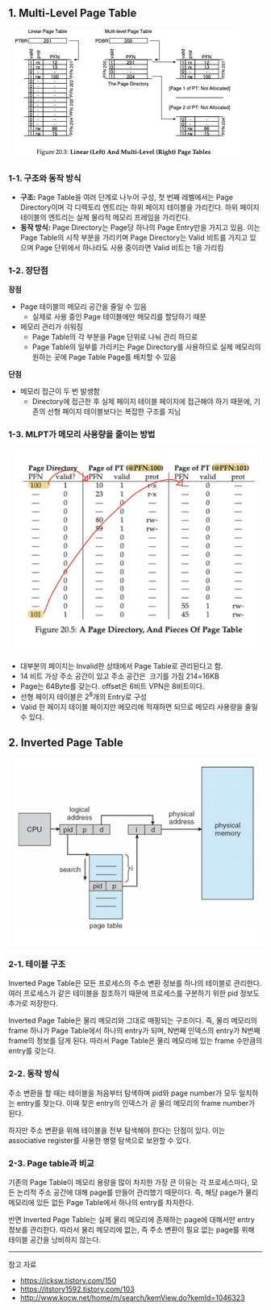 ## 1. Multi-Level Page Table

![multilevel_page_table.png](img/KimJiMin/multilevel_page_table.png)

### 1-1. 구조와 동작 방식

- **구조:** Page Table을 여러 단계로 나누어 구성, 첫 번째 레벨에서는 Page Directory이며 각 디렉토리 엔트리는 하위 페이지 테이블을 가리킨다. 하위 페이지 테이블의 엔트리는 실제 물리적 메모리 프레임을 가리킨다.
- **동작 방식:** Page Directory는 Page당 하나의 Page Entry만을 가지고 있음. 이는 Page Table의 시작 부분을 가리키며 Page Directory는 Valid 비트를 가지고 있으며 Page 단위에서 하나라도 사용 중이라면 Valid 비트는 1을 가리킴

### 1-2. 장단점

**장점**

- Page 테이블의 메모리 공간을 줄일 수 있음
  - 실제로 사용 중인 Page 테이블에만 메모리를 할당하기 때문
- 메모리 관리가 쉬워짐
  - Page Table의 각 부분을 Page 단위로 나눠 관리 하므로
  - Page Table의 일부를 가리키는 Page Directory를 사용하므로 실제 메모리의 원하는 곳에 Page Table Page를 배치할 수 있음

**단점**

- 메모리 접근이 두 번 발생함
  - Directory에 접근한 후 실제 페이지 테이블 페이지에 접근해야 하기 때문에, 기존의 선형 페이지 테이블보다는 복잡한 구조를 지님

### 1-3. MLPT가 메모리 사용량을 줄이는 방법

![page_directory.jpeg](img/KimJiMin/page_directory.jpeg)

- 대부분의 페이지는 Invalid한 상태에서 Page Table로 관리된다고 함.
- 14 비트 가상 주소 공간이 있고 주소 공간은  크기를 가짐
  214=16KB
- Page는 64Byte를 갖는다. offset은 6비트 VPN은 8비트이다.
- 선형 페이지 테이블은 $2^8$개의 Entry로 구성
- Valid 한 페이지 테이블 페이지만 메모리에 적재하면 되므로 메모리 사용량을 줄일 수 있다.

## 2. Inverted Page Table

![inverted_page_table.png](img/KimJiMin/inverted_page_table.png)

### 2-1. 테이블 구조

Inverted Page Table은 모든 프로세스의 주소 변환 정보를 하나의 테이블로 관리한다. 여러 프로세스가 같은 테이블을 참조하기 때문에 프로세스를 구분하기 위한 pid 정보도 추가로 저장한다.

Inverted Page Table은 물리 메모리와 그대로 매핑되는 구조이다. 즉, 물리 메모리의 frame 하나가 Page Table에서 하나의 entry가 되며, N번째 인덱스의 entry가 N번째 frame의 정보를 담게 된다. 따라서 Page Table은 물리 메모리에 있는 frame 수만큼의 entry를 갖는다.

### 2-2. 동작 방식

주소 변환을 할 때는 테이블을 처음부터 탐색하며 pid와 page number가 모두 일치하는 entry를 찾는다. 이때 찾은 entry의 인덱스가 곧 물리 메모리의 frame number가 된다.

하지만 주소 변환을 위해 테이블을 전부 탐색해야 한다는 단점이 있다. 이는 associative register를 사용한 병렬 탐색으로 보완할 수 있다.

### 2-3. Page table과 비교

기존의 Page Table이 메모리 용량을 많이 차지한 가장 큰 이유는 각 프로세스마다, 모든 논리적 주소 공간에 대해 page를 만들어 관리했기 때문이다. 즉, 해당 page가 물리 메모리에 있든 없든 Page Table에서 하나의 entry를 차지한다.

반면 Inverted Page Table는 실제 물리 메모리에 존재하는 page에 대해서만 entry 정보를 관리한다. 따라서 물리 메모리에 없는, 즉 주소 변환이 필요 없는 page를 위해 테이블 공간을 낭비하지 않는다.

---

참고 자료

- https://icksw.tistory.com/150
- https://itstory1592.tistory.com/103
- http://www.kocw.net/home/m/search/kemView.do?kemId=1046323
